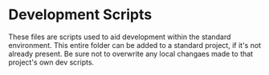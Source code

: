 # Development Scripts

These files are scripts used to aid development within the standard environment. This entire folder can be added to a standard project, if it's not already present. Be sure not to overwrite any local changaes made to that project's own dev scripts.
